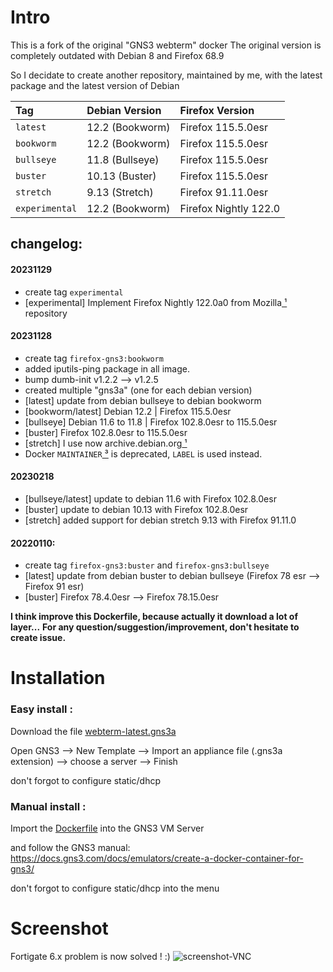 # Intro
This is a fork of the original "GNS3 webterm" docker
The original version is completely outdated with Debian 8 and Firefox 68.9

So I decidate to create another repository, maintained by me,
with the latest package and the latest version of Debian

|      Tag       |  Debian Version  |    Firefox  Version    |
| :---           | :---             | :---                   |
| `latest`       | 12.2  (Bookworm) | Firefox  115.5.0esr    |
| `bookworm`     | 12.2  (Bookworm) | Firefox  115.5.0esr    |
| `bullseye`     | 11.8  (Bullseye) | Firefox  115.5.0esr    |
| `buster`       | 10.13 (Buster)   | Firefox  115.5.0esr    |
| `stretch`      | 9.13  (Stretch)  | Firefox  91.11.0esr    |
| `experimental` | 12.2  (Bookworm) | Firefox  Nightly 122.0 |

## changelog:
#### 20231129
- create tag `experimental`
- [experimental] Implement Firefox Nightly 122.0a0 from Mozilla[ ¹](https://blog.nightly.mozilla.org/2023/10/30/introducing-mozillas-firefox-nightly-deb-packages-for-debian-based-linux-distributions/) repository

#### 20231128
- create tag `firefox-gns3:bookworm`
- added iputils-ping package in all image.
- bump dumb-init v1.2.2 --> v1.2.5
- created multiple "gns3a" (one for each debian version)
- [latest] update from debian bullseye to debian bookworm
- [bookworm/latest] Debian 12.2 | Firefox 115.5.0esr
- [bullseye] Debian 11.6 to 11.8 | Firefox 102.8.0esr to 115.5.0esr
- [buster] Firefox 102.8.0esr to 115.5.0esr
- [stretch] I use now archive.debian.org[ ¹](https://lists.debian.org/debian-devel-announce/2023/03/msg00006.html)
- Docker `MAINTAINER`[ ³](https://docs.docker.com/engine/reference/builder/#maintainer-deprecated) is deprecated, `LABEL` is used instead.

#### 20230218
- [bullseye/latest] update to debian 11.6 with Firefox 102.8.0esr
- [buster] update to debian 10.13 with Firefox 102.8.0esr
- [stretch] added support for debian stretch 9.13 with Firefox 91.11.0

#### 20220110:
- create tag `firefox-gns3:buster` and `firefox-gns3:bullseye`
- [latest] update from debian buster to debian bullseye (Firefox 78 esr --> Firefox 91 esr)
- [buster] Firefox 78.4.0esr --> Firefox 78.15.0esr

__I think improve this Dockerfile, because actually it download a lot of layer...__
__For any question/suggestion/improvement, don't hesitate to create issue.__

# Installation
### Easy install :
Download the file [webterm-latest.gns3a](https://github.com/borrougagnou/Firefox-GNS3/releases/latest/download/webterm-latest.gns3a)

Open GNS3 --> New Template --> Import an appliance file (.gns3a extension) --> choose a server --> Finish

don't forgot to configure static/dhcp


### Manual install :
Import the [Dockerfile](https://github.com/borrougagnou/Firefox-GNS3/releases/latest/download/Dockerfile) into the GNS3 VM Server

and follow the GNS3 manual: https://docs.gns3.com/docs/emulators/create-a-docker-container-for-gns3/

don't forgot to configure static/dhcp into the menu


# Screenshot
Fortigate 6.x problem is now solved ! :) 
![screenshot-VNC](https://user-images.githubusercontent.com/10796546/97975437-6d0afa00-1dc9-11eb-8f5a-a17e3a315412.png)
